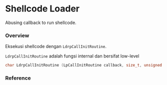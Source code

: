 # Shellcode Loader

Abusing callback to run shellcode.

### Overview

Eksekusi shellcode dengan `LdrpCallInitRoutine`.

`LdrpCallInitRoutine` adalah fungsi internal dan bersifat low-level

```c++
char LdrpCallInitRoutine (LpCallInitRoutine callback, size_t, unsigned int, size_t)
```

### Reference 

